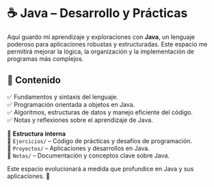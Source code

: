# ☕ Java – Desarrollo y Prácticas  

Aquí guardo mi aprendizaje y exploraciones con **Java**, un lenguaje poderoso para aplicaciones robustas y estructuradas. Este espacio me permitirá mejorar la lógica, la organización y la implementación de programas más complejos.  

## 📌 Contenido  
✅ Fundamentos y sintaxis del lenguaje.  
✅ Programación orientada a objetos en Java.  
✅ Algoritmos, estructuras de datos y manejo eficiente del código.  
✅ Notas y reflexiones sobre el aprendizaje de Java.  

📂 **Estructura interna**  
📁 `Ejercicios/` – Código de prácticas y desafíos de programación.  
📁 `Proyectos/` – Aplicaciones y desarrollos en Java.  
📁 `Notas/` – Documentación y conceptos clave sobre Java.  

Este espacio evolucionará a medida que profundice en Java y sus aplicaciones. 🚀  
